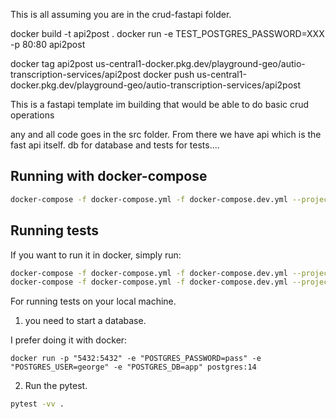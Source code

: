 This is all assuming you are in the crud-fastapi folder.

docker build -t api2post .
docker run -e TEST_POSTGRES_PASSWORD=XXX -p 80:80 api2post


docker tag api2post us-central1-docker.pkg.dev/playground-geo/autio-transcription-services/api2post
docker push us-central1-docker.pkg.dev/playground-geo/autio-transcription-services/api2post


This is a fastapi template im building that would be able to do basic crud operations

any and all code goes in the src folder. From there we have api which is the fast api itself. db for database and tests for tests....

## Running with docker-compose 
```bash
docker-compose -f docker-compose.yml -f docker-compose.dev.yml --project-directory . up --build
```

## Running tests

If you want to run it in docker, simply run:

```bash
docker-compose -f docker-compose.yml -f docker-compose.dev.yml --project-directory . run --build --rm api pytest -vv .
docker-compose -f docker-compose.yml -f docker-compose.dev.yml --project-directory . down
```

For running tests on your local machine.
1. you need to start a database.

I prefer doing it with docker:
```
docker run -p "5432:5432" -e "POSTGRES_PASSWORD=pass" -e "POSTGRES_USER=george" -e "POSTGRES_DB=app" postgres:14
```


2. Run the pytest.
```bash
pytest -vv .
```